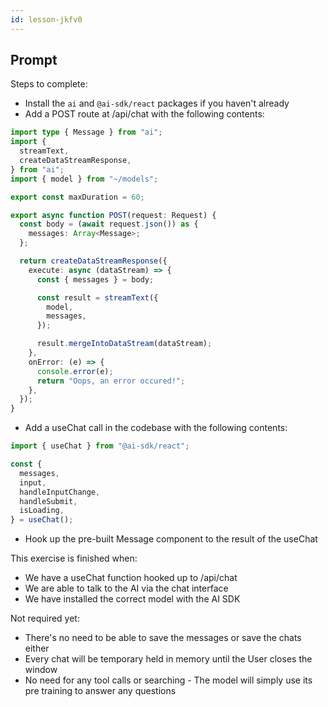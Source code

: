 ```yaml
---
id: lesson-jkfv0
---
```


## Prompt

Steps to complete:

- Install the `ai` and `@ai-sdk/react` packages if you haven't already
- Add a POST route at /api/chat with the following contents:

```ts
import type { Message } from "ai";
import {
  streamText,
  createDataStreamResponse,
} from "ai";
import { model } from "~/models";

export const maxDuration = 60;

export async function POST(request: Request) {
  const body = (await request.json()) as {
    messages: Array<Message>;
  };

  return createDataStreamResponse({
    execute: async (dataStream) => {
      const { messages } = body;

      const result = streamText({
        model,
        messages,
      });

      result.mergeIntoDataStream(dataStream);
    },
    onError: (e) => {
      console.error(e);
      return "Oops, an error occured!";
    },
  });
}
```

- Add a useChat call in the codebase with the following contents:

```ts
import { useChat } from "@ai-sdk/react";

const {
  messages,
  input,
  handleInputChange,
  handleSubmit,
  isLoading,
} = useChat();
```

- Hook up the pre-built Message component to the result of the useChat

This exercise is finished when:

- We have a useChat function hooked up to /api/chat
- We are able to talk to the AI via the chat interface
- We have installed the correct model with the AI SDK

Not required yet:

- There's no need to be able to save the messages or save the chats either
- Every chat will be temporary held in memory until the User closes the window
- No need for any tool calls or searching - The model will simply use its pre training to answer any questions
